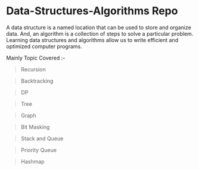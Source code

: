 # Data-Structures-Algorithms Repo
A data structure is a named location that can be used to store and organize data. And, an algorithm is a collection of steps to solve a particular problem. Learning data structures and algorithms allow us to write efficient and optimized computer programs.

Mainly Topic Covered :-

> Recursion

> Backtracking

> DP

> Tree

> Graph

> Bit Masking
 
> Stack and Queue

> Priority Queue

> Hashmap
